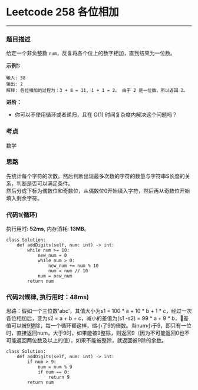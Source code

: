 # Leetcode 258 各位相加
***
### 题目描述

给定一个非负整数 `num`，反复将各个位上的数字相加，直到结果为一位数。

**示例1:**  

	输入: 38
	输出: 2 
	解释: 各位相加的过程为：3 + 8 = 11, 1 + 1 = 2。 由于 2 是一位数，所以返回 2。
	
**进阶：**  
 
* 你可以不使用循环或者递归，且在 O(1) 时间复杂度内解决这个问题吗？


### 考点

数学

### 思路

先统计每个字符的次数。然后判断出现最多次数的字符的数量与字符串S长度的关系，判断是否可以满足条件。  
然后分成下标为偶数位和奇数位，从偶数位0开始填入字符，然后再从奇数位开始填入剩余字符。

### 代码1(循环)
执行用时: **52ms**, 内存消耗: **13MB**。

```
class Solution:
    def addDigits(self, num: int) -> int:
        while num >= 10:
            new_num = 0
            while num > 0:
                new_num += num % 10
                num = num // 10
            num = new_num
        return num
```

### 代码2(规律, 执行用时：48ms)
思路：假如一个三位数'abc'，其值大小为s1 = 100 * a + 10 * b + 1 * c，经过一次各位相加后，变为s2 = a + b + c，减小的差值为(s1 -s2) = 99 * a + 9 * b，差值可以被9整除，每一个循环都这样，缩小了9的倍数。当num小于9，即只有一位时，直接返回num，大于9时，如果能被9整除，则返回9（因为不可能返回0也不可能返回两位数及以上的值），如果不能被整除，就返回被9除的余数。


```
class Solution:
    def addDigits(self, num: int) -> int:
        if num > 9:
            num = num % 9
            if num == 0:
                return 9
        return num
```
